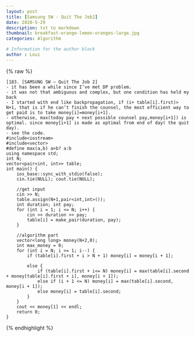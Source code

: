 ```yaml
---
layout: post
title: [Samsung SW - Quit The Job2]
date: 2020-5-29
description: txt to markdown
thumbnail: breakfast-orange-lemon-oranges-large.jpg
categories: Algorithm

# Information for the author block
author : Loui
---
```


{% raw %}

	﻿[183. [SAMSUNG SW – Quit The Job 2]
	- it has been a while since I’ve met DP problem.
	- it was not that ambiguous and complex, but one condition has held my back
	- I started with end like backpropagation, if (i+ table[i].first)> N+1, that is if he can’t finish the counsel, the most efficient way to get paid is to take money[i]=money[i+1].
	- otherwise, max(today pay + next possible counsel pay,money[i+1]) is optimal. since money[i+1] is made as optimal from end of day( the quit day).
	- see the code.
	#include<iostream>
	#include<vector>
	#define max(a,b) a>b? a:b
	using namespace std;
	int N;
	vector<pair<int, int>> table;
	int main() {
		ios_base::sync_with_stdio(false);
		cin.tie(NULL); cout.tie(NULL);
	
		//get input
		cin >> N;
		table.assign(N+1,pair<int,int>());
		int duration; int pay;
		for (int i = 1; i <= N; i++) {
			cin >> duration >> pay;
			table[i] = make_pair(duration, pay);
		}
	
		//algorithm part
		vector<long long> money(N+2,0);
		int max_money = 0;
		for (int i = N; i >= 1; i--) {
			if (table[i].first + i > N + 1)	money[i] = money[i + 1];
			
			else {
				if (table[i].first + i<= N) money[i] = max(table[i].second + money[table[i].first + i], money[i + 1]);
				else if (i + 1 <= N) money[i] = max(table[i].second, money[i + 1]);
				else money[i] = table[i].second;
			}
		}
		cout << money[1] << endl;
		return 0;
	}
	
{% endhighlight %}
